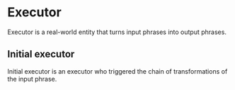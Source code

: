 # Executor

Executor is a real-world entity that turns input phrases into output phrases.

## Initial executor

Initial executor is an executor who triggered the chain of transformations of the input phrase.
